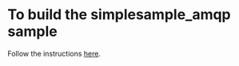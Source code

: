 # To build the simplesample_amqp sample

Follow the instructions [here](https://github.com/Azure/azure-iot-sdks/blob/master/doc/mbed_setup.md).